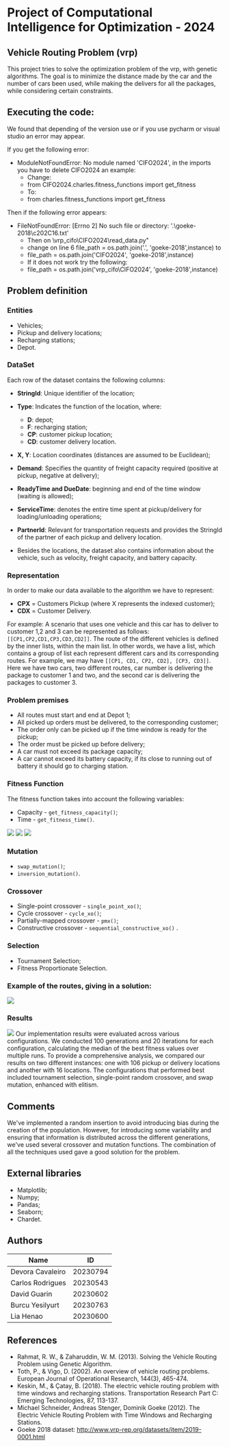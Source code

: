 # Project of Computational Intelligence for Optimization - 2024
## Vehicle Routing Problem (vrp)
This project tries to solve the optimization problem of the vrp, with genetic algorithms. The goal is to minimize the distance made by the car and the number of cars been used, while making the delivers for all the packages, while considering certain constraints.

## Executing the code:
We found that depending of the version use or if you use pycharm or visual studio an error may appear.

If you get the following error: 
* ModuleNotFoundError: No module named 'CIFO2024', in the imports you have to delete CIFO2024 an example:
  * Change:
  * from CIFO2024.charles.fitness_functions import get_fitness
  * To:
  * from charles.fitness_functions import get_fitness

Then if the following error appears: 
* FileNotFoundError: [Errno 2] No such file or directory: '.\\goeke-2018\\c202C16.txt'
  * Then on \vrp_cifo\CIFO2024\read_data.py"
  * change on line 6 file_path = os.path.join('.', 'goeke-2018',instance) to
  * file_path = os.path.join('CIFO2024', 'goeke-2018',instance)
  * If it does not work try the following:
  * file_path = os.path.join('vrp_cifo\CIFO2024', 'goeke-2018',instance)


## Problem definition
### Entities
* Vehicles;
* Pickup and delivery locations;
* Recharging stations;
* Depot.

### DataSet

Each row of the dataset contains the following columns:
* **StringId**: Unique identifier of the location;
* **Type**: Indicates the function of the location, where:
  * **D**: depot;
  * **F**: recharging station;
  * **CP**: customer pickup location;
  * **CD**: customer delivery location.
* **X, Y**: Location coordinates (distances are assumed to be Euclidean);
* **Demand**: Specifies the quantity of freight capacity required (positive at pickup, negative at delivery);
* **ReadyTime and DueDate**: beginning and end of the time window (waiting is allowed);
* **ServiceTime**: denotes the entire time spent at pickup/delivery for loading/unloading operations;
* **PartnerId**: Relevant for transportation requests and provides the StringId of the partner of each pickup and delivery location.

* Besides the locations, the dataset also contains information about the vehicle, such as velocity, freight capacity, and battery capacity.

### Representation
In order to make our data available to the algorithm we have to represent:
* **CPX** = Customers Pickup (where X represents the indexed customer);
* **CDX** = Customer Delivery.

For example: A scenario that uses one vehicle and this car has to deliver to customer 1,2 and 3 can be represented as follows: `[[CP1,CP2,CD1,CP3,CD3,CD2]]`.
The route of the different vehicles is defined by the inner lists, within the main list. In other words, we have a list, which contains a group of list each represent different cars and its corresponding routes. For example, we may have `[[CP1, CD1, CP2, CD2], [CP3, CD3]]`. Here we have two cars, two different routes, car number is delivering the package to customer 1 and two, and the second car is delivering the packages to customer 3. 

### Problem premises
- All routes must start and end at Depot 1;
- All picked up orders must be delivered, to the corresponding customer;
- The order only can be picked up if the time window is ready for the pickup;
- The order must be picked up before delivery;
- A car must not exceed its package capacity;
- A car cannot exceed its battery capacity, if its close to running out of battery it should go to charging station. 


### Fitness Function
The fitness function takes into account the following variables:
* Capacity - `get_fitness_capacity()`;
* Time - `get_fitness_time()`.


![](CIFO2024/images/equation.png)
![](CIFO2024/images/euclidean.png)
![](CIFO2024/images/details.png)

### Mutation
* `swap_mutation()`;
* `inversion_mutation()`.

### Crossover
* Single-point crossover - `single_point_xo()`;
* Cycle crossover - `cycle_xo()`;
* Partially-mapped crossover - `pmx()`;
* Constructive crossover - `sequential_constructive_xo()` .

### Selection
* Tournament Selection;
* Fitness Proportionate Selection.

### Example of the routes, giving in a solution:

![](CIFO2024/images/ExampleRoutes.jpg)

### Results
![](CIFO2024/images/output_results.png)
Our implementation results were evaluated across various configurations. We conducted 100 generations and 20 iterations for each configuration, calculating the median of the best fitness values over multiple runs. To provide a comprehensive analysis, we compared our results on two different instances: one with 106 pickup or delivery locations and another with 16 locations. The configurations that performed best included tournament selection, single-point random crossover, and swap mutation, enhanced with elitism.

## Comments
We've implemented a random insertion to avoid introducing bias during the creation of the population. However, for introducing some variability and ensuring that information is distributed across the different generations, we've used several crossover and mutation functions. The combination of all the techniques used gave a good solution for the problem.

## External libraries
* Matplotlib;
* Numpy;
* Pandas;
* Seaborn;
* Chardet.

## Authors
| Name             | ID       |
|------------------|----------|
| Devora Cavaleiro | 20230794 |
| Carlos Rodrigues | 20230543 |
| David Guarin     | 20230602 |
| Burcu Yesilyurt  | 20230763 |
| Lia Henao        | 20230600 |


## References
* Rahmat, R. W., & Zaharuddin, W. M. (2013). Solving the Vehicle Routing Problem using Genetic Algorithm. 
* Toth, P., & Vigo, D. (2002). An overview of vehicle routing problems. European Journal of Operational Research, 144(3), 465-474.
* Keskin, M., & Çatay, B. (2018). The electric vehicle routing problem with time windows and recharging stations. Transportation Research Part C: Emerging Technologies, 87, 113-137.
* Michael Schneider, Andreas Stenger, Dominik Goeke (2012). The Electric Vehicle Routing Problem with Time Windows and Recharging Stations.
* Goeke 2018 dataset: http://www.vrp-rep.org/datasets/item/2019-0001.html
